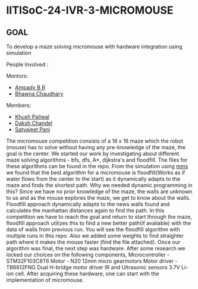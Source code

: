 # IITISoC-24-IVR-3-MICROMOUSE

## GOAL
To develop a maze solving micromouse with hardware integration using simulation

People Involved : 

Mentors:
- [Ampady B R](https://github.com/ampady06)
- [Bhawna Chaudhary](https://github.com/WebWizard104)

Members:
<br>
- [Khush Paliwal](https://github.com/KhushPaliwal22)
- [Daksh Chandel](https://github.com/DC-005)
- [Satyajeet Pani](https://github.com/Satyajeet-Pani)

The micromouse competition consists of a 16 x 16 maze which the robot (mouse) has to solve without having any pre-knowledge of the maze, the goal is the center.
We started our work by investigating about different maze solving algorithms - bfs, dfs, A*, dijkstra's and floodfill. The files for these algorithms can be found in the repo.
From the simulation using [mms](https://www.bing.com/ck/a?!&&p=1edceb3b1ea7a884JmltdHM9MTcyMjAzODQwMCZpZ3VpZD0zZmRlMmI3Yi03MDc0LTZlMWMtMzdhNC0zZmIyNzFjNjZmNTgmaW5zaWQ9NTQ0Ng&ptn=3&ver=2&hsh=3&fclid=3fde2b7b-7074-6e1c-37a4-3fb271c66f58&psq=mms+simulator&u=a1aHR0cHM6Ly9naXRodWIuY29tL21hY2tvcm9uZS9tbXM&ntb=1) we found that the best algorithm for a micromouse is floodfill(Works as if water flows from the center to the start) as it dynamically adapts to the maze and finds the shortest path. 
Why we needed dynamic programming in this? 
Since we have no prior knowledge of the maze, the walls are unknown to us and as the mouse explores the maze, we get to know about the walls. Floodfill approach dynamically adapts to the news walls found and calculates the manhattan distances again to find the path. In this competition we have to reach the goal and return to start through the maze, floodfill approach utilizes this to find a new better path(if available) with the data of walls from previous run. You will see the floodfill algorithm with multiple runs in this repo. Also we added some weights to find straighter path where it makes the mouse faster (find the file attached).
Once our algorithm was final, the next step was hardware.
After some research we locked our choices on the following components, 
Microcontroller - STM32F103C8T6
Motor - N20 12mm micro gearmotors
Motor driver - TB6612FNG Dual H-bridge motor driver
IR and Ultrasonic sensors
3.7V Li-ion cell.
After acquiring these hardware, one can start with the implementation of micromouse.
